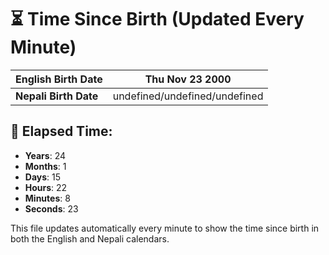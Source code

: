 # ⏳ Time Since Birth (Updated Every Minute)

| **English Birth Date** | Thu Nov 23 2000 |
|------------------------|-------------------------------------|
| **Nepali Birth Date**  | undefined/undefined/undefined                  |

## 📅 Elapsed Time:

- **Years**: 24
- **Months**: 1
- **Days**: 15
- **Hours**: 22
- **Minutes**: 8
- **Seconds**: 23

This file updates automatically every minute to show the time since birth in both the English and Nepali calendars.